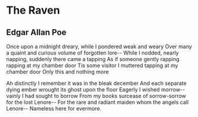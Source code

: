 # The Raven
## Edgar Allan Poe

Once upon a midnight dreary, while I pondered weak and weary
Over many a quaint and curious volume of forgotten lore--
While I nodded, nearly napping, suddenly there came a tapping
As if someone gently rapping rapping at my chamber door
Tis some visitor I muttered tapping at my chamber door
Only this and nothing more

Ah distinctly I remember it was in the bleak december
And each separate dying ember wrought its ghost upon the floor
Eagerly I wished morrow--vainly I had sought to borrow
From my books surcease of sorrow-sorrow for the lost Lenore--
For the rare and radiant maiden whom the angels call Lenore--
Nameless here for evermore.
